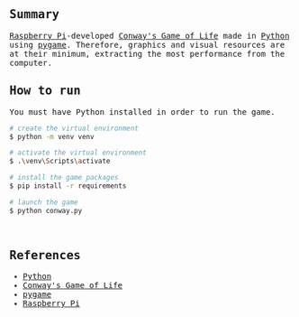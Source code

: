 <samp>
  <h2>Summary</h2>
  <a href="https://www.raspberrypi.org/">Raspberry Pi</a>-developed <a href="https://en.wikipedia.org/wiki/Conway%27s_Game_of_Life">Conway's Game of Life</a> made in <a href="https://www.python.org/">Python</a> using <a href="https://www.pygame.org/">pygame</a>. Therefore, graphics and visual resources are at their minimum, extracting the most performance from the computer.
  <br />
  <h2>How to run</h2>
  You must have Python installed in order to run the game.
  <br />

  ```bash
  # create the virtual environment
  $ python -m venv venv

  # activate the virtual environment
  $ .\venv\Scripts\activate

  # install the game packages
  $ pip install -r requirements

  # launch the game
  $ python conway.py
  ```
  <br />
  <h2>References</h2>
  <ul>
    <li><a href="https://www.python.org/">Python</a></li>
    <li><a href="https://en.wikipedia.org/wiki/Conway%27s_Game_of_Life">Conway's Game of Life</a></li>
    <li><a href="https://www.pygame.org/">pygame</a></li>
    <li><a href="https://www.raspberrypi.org/">Raspberry Pi</a></li>
  </ul>
</samp>
